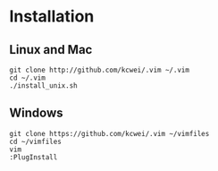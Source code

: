 # Installation


## Linux and Mac

    git clone http://github.com/kcwei/.vim ~/.vim
    cd ~/.vim
    ./install_unix.sh

## Windows

    git clone https://github.com/kcwei/.vim ~/vimfiles
    cd ~/vimfiles
    vim
    :PlugInstall
